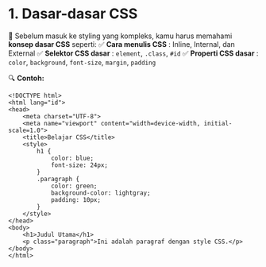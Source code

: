 # 1. Dasar-dasar CSS

🔹 Sebelum masuk ke styling yang kompleks, kamu harus memahami **konsep dasar CSS** seperti: ✅ **Cara menulis CSS** : Inline, Internal, dan External ✅ **Selektor CSS dasar** : `element`, `.class`, `#id` ✅ **Properti CSS dasar** : `color`, `background`, `font-size`, `margin`, `padding`

🔍 **Contoh:**

```
<!DOCTYPE html>
<html lang="id">
<head>
    <meta charset="UTF-8">
    <meta name="viewport" content="width=device-width, initial-scale=1.0">
    <title>Belajar CSS</title>
    <style>
        h1 {
            color: blue;
            font-size: 24px;
        }
        .paragraph {
            color: green;
            background-color: lightgray;
            padding: 10px;
        }
    </style>
</head>
<body>
    <h1>Judul Utama</h1>
    <p class="paragraph">Ini adalah paragraf dengan style CSS.</p>
</body>
</html>

```
